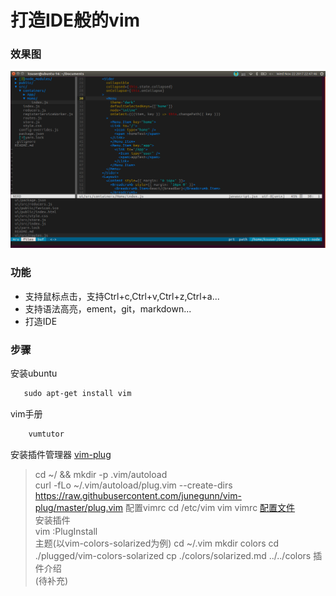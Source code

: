 # 打造IDE般的vim  
### 效果图  
![vim](./image/vim.png)  
### 功能  
* 支持鼠标点击，支持Ctrl+c,Ctrl+v,Ctrl+z,Ctrl+a...  
* 支持语法高亮，ement，git，markdown...
* 打造IDE
### 步骤
安装ubuntu  
```bash
   sudo apt-get install vim
```
vim手册  
```bash 
    vumtutor  
 ```
安装插件管理器  [vim-plug](https://github.com/junegunn/vim-plug)  
> cd ~/ && mkdir -p .vim/autoload  
>curl -fLo ~/.vim/autoload/plug.vim --create-dirs \
    https://raw.githubusercontent.com/junegunn/vim-plug/master/plug.vim 
配置vimrc
> cd /etc/vim 
> vim vimrc
> [配置文件](./vimrc)   
安装插件  
> vim
> :PlugInstall  
主题(以vim-colors-solarized为例)
> cd ~/.vim
> mkdir colors
> cd ./plugged/vim-colors-solarized
> cp ./colors/solarized.md ../../colors
插件介绍   
(待补充)
